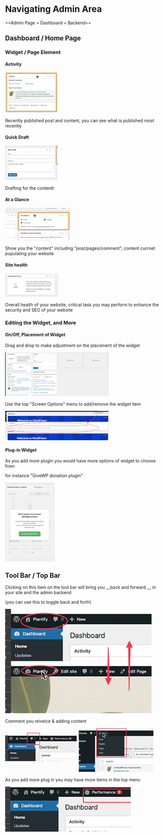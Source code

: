 # Navigating Admin Area



==Admin Page = Dashboard = Backend== 



## Dashboard / Home Page

### Widget / Page Element 

#### Activity

 <img src="assets/2023.05.03%20-%2008_48_56%20-%20%20%5BGoogle%20Chrome-Navigating%20the%20dashboard%20homepage%5D%20-.jpg" alt="2023.05.03 - 08_48_56 -  [Google Chrome-Navigating the dashboard homepage] -" style="zoom:33%;" />

Recently published post and content, you can see what is published most recently 

#### Quick Draft

 <img src="assets/2023.05.03%20-%2008_49_28%20-%20%20%5BGoogle%20Chrome-Navigating%20the%20dashboard%20homepage%5D%20-.jpg" alt="2023.05.03 - 08_49_28 -  [Google Chrome-Navigating the dashboard homepage] -" style="zoom:33%;" />

Drafting for the contentt

#### At a Glance

 <img src="assets/2023.05.03%20-%2008_47_13%20-%20%20%5BGoogle%20Chrome-Navigating%20the%20dashboard%20homepage%5D%20-.jpg" alt="2023.05.03 - 08_47_13 -  [Google Chrome-Navigating the dashboard homepage] -" style="zoom:33%;" /> 

 Show you the "content" including "post/pages/comment", content currnet populating your website 

#### Site health

 <img src="assets/2023.05.03%20-%2008_50_17%20-%20%20%5BGoogle%20Chrome-Navigating%20the%20dashboard%20homepage%5D%20-.jpg" alt="2023.05.03 - 08_50_17 -  [Google Chrome-Navigating the dashboard homepage] -" style="zoom:33%;" />

Overall health of your website, critical task you may perform to enhance the security and SEO of your website 







### Editing the Widget, and More  

#### On/Off, Placement of Widget 

Drag and drop to make adjustment on the placement of the widget 

<img src="assets/2023.05.03%20-%2008_52_18%20-%20%20%5BGoogle%20Chrome-Dashboard%20%E2%80%B9%20My%20Great%20Blog%20%E2%80%94%20WordPress%5D%20-.jpg" alt="2023.05.03 - 08_52_18 -  [Google Chrome-Dashboard ' My Great Blog — WordPress] -" style="zoom:33%;" /> 

Use the top "Screen Options" menu to add/remove the widget item

<img src="assets/2023.05.03%20-%2008_54_08%20-%20%20%5BGoogle%20Chrome-Dashboard%20%E2%80%B9%20My%20Great%20Blog%20%E2%80%94%20WordPress%5D%20-.jpg" alt="2023.05.03 - 08_54_08 -  [Google Chrome-Dashboard ' My Great Blog — WordPress] -" style="zoom:33%;" /> 

#### Plug-in Widget 

As you add more plugin you would have more options of widget to choose from 

for instance "GiveWP donation plugin"

<img src="assets/2023.05.03%20-%2008_51_27%20-%20%20%5BGoogle%20Chrome-Navigating%20the%20dashboard%20homepage%5D%20-.jpg" alt="2023.05.03 - 08_51_27 -  [Google Chrome-Navigating the dashboard homepage] -" style="zoom:33%;" /> 





## Tool Bar / Top Bar 



Clicking on this item on the tool bar will bring you __back and forward __ in your site and the admin backend 

(you can use this to toggle back and forth)

![2023.05.03 - 08_56_52 -  [Google Chrome-Navigating the top bar ] -](assets/2023.05.03%20-%2008_56_52%20-%20%20%5BGoogle%20Chrome-Navigating%20the%20top%20bar%20%5D%20-.jpg) 

Comment you reiveice & adding content 

<img src="assets/2023.05.03%20-%2008_57_54%20-%20%20%5BGoogle%20Chrome-Navigating%20the%20top%20bar%20%5D%20-.jpg" alt="2023.05.03 - 08_57_54 -  [Google Chrome-Navigating the top bar ] -" style="zoom:53%;" /> 

As you add more plug in you may have more items in the top menu 

<img src="assets/2023.05.03%20-%2008_58_58%20-%20%20%5BCleanShot-CleanShot%5D%20-.png" alt="2023.05.03 - 08_58_58 -  [CleanShot-CleanShot] -" style="zoom:93%;" /> 





